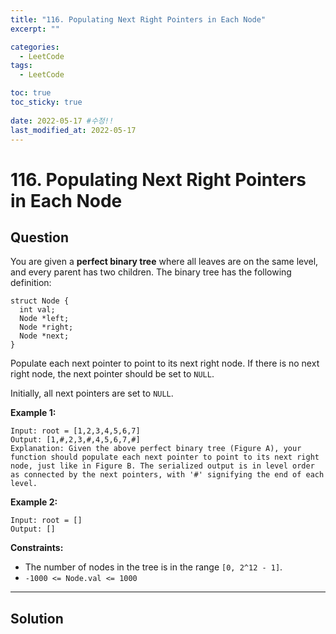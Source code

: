 ```yaml
---
title: "116. Populating Next Right Pointers in Each Node"
excerpt: ""

categories:
  - LeetCode
tags:
  - LeetCode

toc: true
toc_sticky: true
 
date: 2022-05-17 #수정!!
last_modified_at: 2022-05-17
---
```

# 116. Populating Next Right Pointers in Each Node
## **Question**
You are given a **perfect binary tree** where all leaves are on the same level, and every parent has two children. The binary tree has the following definition:
```
struct Node {
  int val;
  Node *left;
  Node *right;
  Node *next;
}
```
Populate each next pointer to point to its next right node. If there is no next right node, the next pointer should be set to `NULL`.

Initially, all next pointers are set to `NULL`.




**Example 1:**
```
Input: root = [1,2,3,4,5,6,7]
Output: [1,#,2,3,#,4,5,6,7,#]
Explanation: Given the above perfect binary tree (Figure A), your function should populate each next pointer to point to its next right node, just like in Figure B. The serialized output is in level order as connected by the next pointers, with '#' signifying the end of each level.
```
**Example 2:**
```
Input: root = []
Output: []
```
<!-- **Example 3:**
```

``` -->
**Constraints:**
- The number of nodes in the tree is in the range `[0, 2^12 - 1]`.
- `-1000 <= Node.val <= 1000`

---
## **Solution**
```python

```